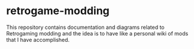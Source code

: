 # retrogame-modding
This repository contains documentation and diagrams related to Retrogaming modding and the idea is to have like a personal wiki of mods that I have accomplished.

